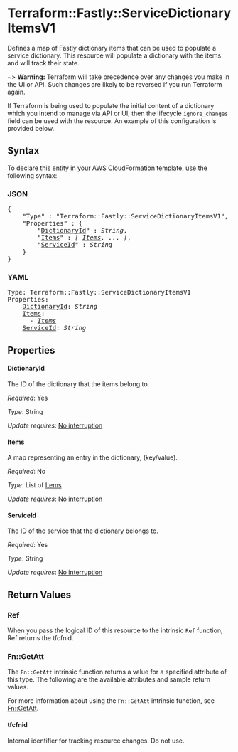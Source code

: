# Terraform::Fastly::ServiceDictionaryItemsV1

Defines a map of Fastly dictionary items that can be used to populate a service dictionary.  This resource will populate a dictionary with the items and will track their state.


~> **Warning:** Terraform will take precedence over any changes you make in the UI or API. Such changes are likely to be reversed if you run Terraform again.  

If Terraform is being used to populate the initial content of a dictionary which you intend to manage via API or UI, then the lifecycle `ignore_changes` field can be used with the resource.  An example of this configuration is provided below.

## Syntax

To declare this entity in your AWS CloudFormation template, use the following syntax:

### JSON

<pre>
{
    "Type" : "Terraform::Fastly::ServiceDictionaryItemsV1",
    "Properties" : {
        "<a href="#dictionaryid" title="DictionaryId">DictionaryId</a>" : <i>String</i>,
        "<a href="#items" title="Items">Items</a>" : <i>[ <a href="items.md">Items</a>, ... ]</i>,
        "<a href="#serviceid" title="ServiceId">ServiceId</a>" : <i>String</i>
    }
}
</pre>

### YAML

<pre>
Type: Terraform::Fastly::ServiceDictionaryItemsV1
Properties:
    <a href="#dictionaryid" title="DictionaryId">DictionaryId</a>: <i>String</i>
    <a href="#items" title="Items">Items</a>: <i>
      - <a href="items.md">Items</a></i>
    <a href="#serviceid" title="ServiceId">ServiceId</a>: <i>String</i>
</pre>

## Properties

#### DictionaryId

The ID of the dictionary that the items belong to.

_Required_: Yes

_Type_: String

_Update requires_: [No interruption](https://docs.aws.amazon.com/AWSCloudFormation/latest/UserGuide/using-cfn-updating-stacks-update-behaviors.html#update-no-interrupt)

#### Items

A map representing an entry in the dictionary, (key/value).

_Required_: No

_Type_: List of <a href="items.md">Items</a>

_Update requires_: [No interruption](https://docs.aws.amazon.com/AWSCloudFormation/latest/UserGuide/using-cfn-updating-stacks-update-behaviors.html#update-no-interrupt)

#### ServiceId

The ID of the service that the dictionary belongs to.

_Required_: Yes

_Type_: String

_Update requires_: [No interruption](https://docs.aws.amazon.com/AWSCloudFormation/latest/UserGuide/using-cfn-updating-stacks-update-behaviors.html#update-no-interrupt)

## Return Values

### Ref

When you pass the logical ID of this resource to the intrinsic `Ref` function, Ref returns the tfcfnid.

### Fn::GetAtt

The `Fn::GetAtt` intrinsic function returns a value for a specified attribute of this type. The following are the available attributes and sample return values.

For more information about using the `Fn::GetAtt` intrinsic function, see [Fn::GetAtt](https://docs.aws.amazon.com/AWSCloudFormation/latest/UserGuide/intrinsic-function-reference-getatt.html).

#### tfcfnid

Internal identifier for tracking resource changes. Do not use.


